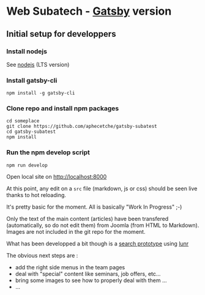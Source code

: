 # Web Subatech - [Gatsby](https://gatsbyjs.org) version

## Initial setup for developpers

### Install nodejs

See [nodejs](https://nodejs.org/en/) (LTS version)

### Install gatsby-cli

```
npm install -g gatsby-cli
```

### Clone repo and install npm packages

```
cd someplace
git clone https://github.com/aphecetche/gatsby-subatest
cd gatsby-subatest
npm install
```

### Run the npm develop script


```
npm run develop
```

Open local site on [http://localhost:8000](http://localhost:8000)

At this point, any edit on a `src` file (markdown, js or css) should be seen live thanks to hot reloading.

It's pretty basic for the moment. All is basically "Work In Progress" ;-)

Only the text of the main content (articles) have been transfered (automatically, so do not edit them) from Joomla (from HTML to Markdown). Images are not included in the git repo for the moment.

What has been developped a bit though is a [search prototype](http://localhost:8000/search) using [lunr](https://lunrjs.com)

The obvious next steps are :

- add the right side menus in the team pages
- deal with "special" content like seminars, job offers, etc...
- bring some images to see how to properly deal with them ...
- ...
